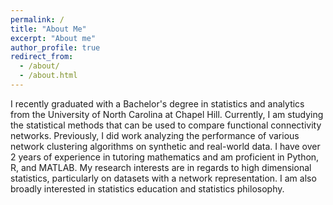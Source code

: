 ```yaml
---
permalink: /
title: "About Me"
excerpt: "About me"
author_profile: true
redirect_from: 
  - /about/
  - /about.html
---
```


I recently graduated with a Bachelor's degree in statistics and analytics from the University of North Carolina at Chapel Hill. Currently, I am studying the statistical methods that can be used to compare functional connectivity networks. Previously, I did work analyzing the performance of various network clustering algorithms on synthetic and real-world data. I have over 2 years of experience in tutoring mathematics and am proficient in Python, R, and MATLAB. My research interests are in regards to high dimensional statistics, particularly on datasets with a network representation. I am also broadly interested in statistics education and statistics philosophy. 

